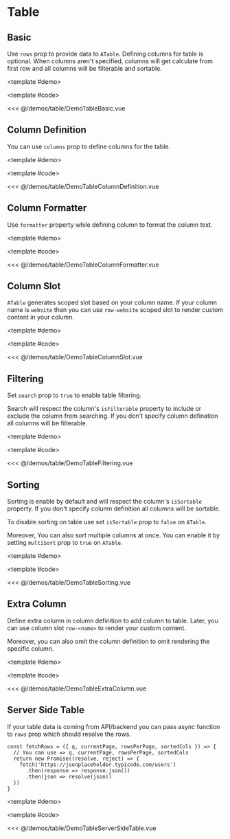 # Table

<!-- 👉 Basic -->
<Demo>

## Basic

Use `rows` prop to provide data to `ATable`. Defining columns for table is optional. When columns aren't specified, columns will get calculate from first row and all columns will be filterable and sortable.

<template #demo>
    <div class="cards-demo-container">
        <DemoTableBasic />
    </div>
</template>

<template #code>

<<< @/demos/table/DemoTableBasic.vue

</template>

</Demo>

<!-- 👉 Column Definition -->
<Demo>

## Column Definition

You can use `columns` prop to define columns for the table.

<template #demo>
    <div class="cards-demo-container">
        <DemoTableColumnDefinition />
    </div>
</template>

<template #code>

<<< @/demos/table/DemoTableColumnDefinition.vue

</template>

</Demo>

<!-- 👉 Column Formatter -->
<Demo>

## Column Formatter

Use `formatter` property while defining column to format the column text.

<template #demo>
    <div class="cards-demo-container">
        <DemoTableColumnFormatter />
    </div>
</template>

<template #code>

<<< @/demos/table/DemoTableColumnFormatter.vue

</template>

</Demo>

<!-- 👉 Column Slot -->
<Demo>

## Column Slot

`ATable` generates scoped slot based on your column name. If your column name is `website` then you can use `row-website` scoped slot to render custom content in your column.

<template #demo>
    <div class="cards-demo-container">
        <DemoTableColumnSlot />
    </div>
</template>

<template #code>

<<< @/demos/table/DemoTableColumnSlot.vue

</template>

</Demo>

<!-- 👉 Filtering -->
<Demo>

## Filtering

Set `search` prop to `true` to enable table filtering.

Search will respect the column's `isFilterable` property to include or exclude the column from searching. If you don't specify column defination all columns will be filterable.

<template #demo>
    <div class="cards-demo-container">
        <DemoTableFiltering />
    </div>
</template>

<template #code>

<<< @/demos/table/DemoTableFiltering.vue

</template>

</Demo>

<!-- 👉 Sorting -->
<Demo>

## Sorting

Sorting is enable by default and will respect the column's `isSortable` property. If you don't specify column definition all columns will be sortable.

To disable sorting on table use set `isSortable` prop to `false` on `ATable`.

Moreover, You can also sort multiple columns at once. You can enable it by setting `multiSort` prop to `true` on `ATable`.

<template #demo>
    <div class="cards-demo-container">
        <DemoTableSorting />
    </div>
</template>

<template #code>

<<< @/demos/table/DemoTableSorting.vue

</template>

</Demo>

<!-- 👉 Extra Column -->
<Demo>

## Extra Column

Define extra column in column definition to add column to table. Later, you can use column slot `row-<name>` to render your custom content.

Moreover, you can also omit the column definition to omit rendering the specific column.

<template #demo>
    <div class="cards-demo-container">
        <DemoTableExtraColumn />
    </div>
</template>

<template #code>

<<< @/demos/table/DemoTableExtraColumn.vue

</template>

</Demo>

<!-- 👉 Server Side Table -->
<Demo>

## Server Side Table

If your table data is coming from API/backend you can pass async function to `rows` prop which should resolve the rows.

```ts{6}
const fetchRows = ({ q, currentPage, rowsPerPage, sortedCols }) => {
  // You can use => q, currentPage, rowsPerPage, sortedCols
  return new Promise((resolve, reject) => {
    fetch('https://jsonplaceholder.typicode.com/users')
      .then(response => response.json())
      .then(json => resolve(json))
  })
}
```

<template #demo>
    <div class="cards-demo-container">
        <DemoTableServerSideTable />
    </div>
</template>

<template #code>

<<< @/demos/table/DemoTableServerSideTable.vue

</template>

</Demo>
